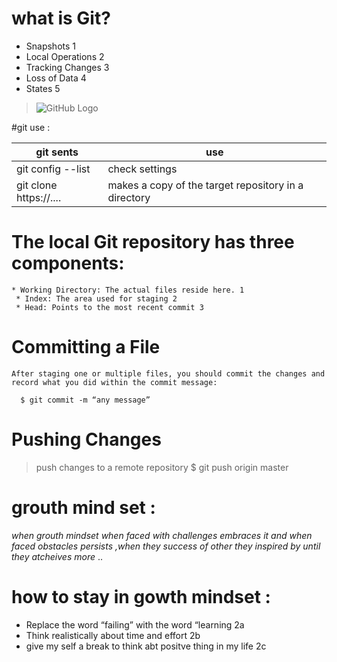 # what is Git?
* Snapshots 1
* Local Operations 2
* Tracking Changes 3
* Loss of Data 4
* States 5

> ![GitHub Logo](https://www.udemy.com/course/git-learning-journey/)

#git use :

git sents                   | use 
----------                  |---------
git config --list           | check settings
git clone https://....      | makes a copy of the target repository in a directory





# The local Git repository has three components:
>

    * Working Directory: The actual files reside here. 1
     * Index: The area used for staging 2
     * Head: Points to the most recent commit 3




# Committing a File
>

    After staging one or multiple files, you should commit the changes and record what you did within the commit message:

      $ git commit -m “any message”


# Pushing Changes
 
  > push changes to a remote repository 
     $ git push origin master




# grouth mind set :

*when grouth mindset when faced with challenges embraces it and when faced obstacles persists ,when*
*they success of other they inspired by until they atcheives more* ..

# how to stay in gowth mindset :

* Replace the word “failing” with the word “learning 2a
* Think realistically about time and effort 2b
* give my self a break to think abt positve thing in my life 2c





